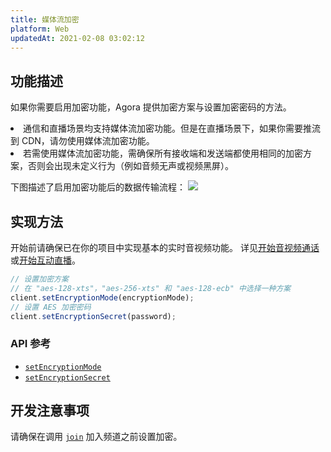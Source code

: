 ```yaml
---
title: 媒体流加密
platform: Web
updatedAt: 2021-02-08 03:02:12
---
```

## 功能描述

如果你需要启用加密功能，Agora 提供加密方案与设置加密密码的方法。

<div class="alert note"><li>通信和直播场景均支持媒体流加密功能。但是在直播场景下，如果你需要推流到 CDN，请勿使用媒体流加密功能。<br><li>若需使用媒体流加密功能，需确保所有接收端和发送端都使用相同的加密方案，否则会出现未定义行为（例如音频无声或视频黑屏）。</br></div>

下图描述了启用加密功能后的数据传输流程：
![](https://web-cdn.agora.io/docs-files/1590556854574)

## 实现方法

开始前请确保已在你的项目中实现基本的实时音视频功能。 详见[开始音视频通话](start_call_web)或[开始互动直播](start_live_web)。

```javascript
// 设置加密方案
// 在 "aes-128-xts"，"aes-256-xts" 和 "aes-128-ecb" 中选择一种方案
client.setEncryptionMode(encryptionMode);
// 设置 AES 加密密码
client.setEncryptionSecret(password);
```

### API 参考

- [`setEncryptionMode`](./API%20Reference/web/interfaces/agorartc.client.html#setencryptionmode)
- [`setEncryptionSecret`](./API%20Reference/web/interfaces/agorartc.client.html#setencryptionsecret)

## 开发注意事项

请确保在调用 [`join`](./API%20Reference/web/interfaces/agorartc.client.html#join) 加入频道之前设置加密。


